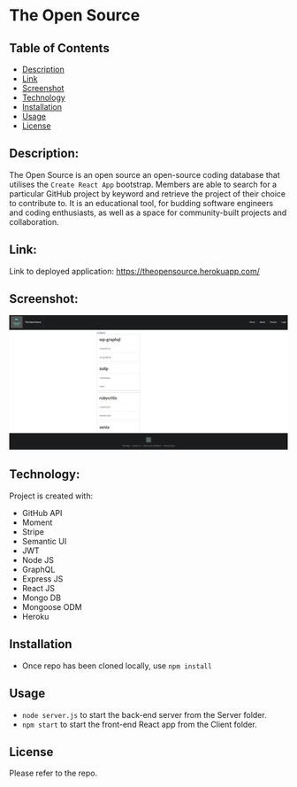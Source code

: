 # The Open Source

## Table of Contents

- [Description](#Description)
- [Link](#Link)
- [Screenshot](#Screenshot)
- [Technology](#Technology)
- [Installation](#Installation)
- [Usage](#Usage)
- [License](#License)

## Description:

The Open Source is an open source an open-source coding database that utilises the `Create React App` bootstrap. Members are able to search for a particular GitHub project by keyword and retrieve the project of their choice to contribute to. It is an educational tool, for budding software engineers and coding enthusiasts, as well as a space for community-built projects and collaboration.

## Link:

Link to deployed application: https://theopensource.herokuapp.com/

## Screenshot:

![Project Screenshot](https://github.com/jeco1988/theopensource/blob/main/assets/img/OSScreenshot.jpg "The Open Source")

## Technology:

Project is created with:

- GitHub API
- Moment
- Stripe
- Semantic UI
- JWT
- Node JS
- GraphQL
- Express JS
- React JS
- Mongo DB
- Mongoose ODM
- Heroku

## Installation

- Once repo has been cloned locally, use `npm install`

## Usage

- `node server.js` to start the back-end server from the Server folder.
- `npm start` to start the front-end React app from the Client folder.

## License

Please refer to the repo.